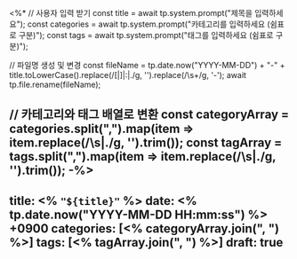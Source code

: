 <%*
// 사용자 입력 받기
const title = await tp.system.prompt("제목을 입력하세요");
const categories = await tp.system.prompt("카테고리를 입력하세요 (쉼표로 구분)");
const tags = await tp.system.prompt("태그를 입력하세요 (쉼표로 구분)");

// 파일명 생성 및 변경
const fileName = tp.date.now("YYYY-MM-DD") + "-" + title.toLowerCase().replace(/\[|\]|\:|\./g, '').replace(/\s+/g, '-');
await tp.file.rename(fileName);

// 카테고리와 태그 배열로 변환
const categoryArray = categories.split(",").map(item => item.replace(/\s|\./g, '').trim());
const tagArray = tags.split(",").map(item => item.replace(/\s|\./g, '').trim());
-%>
---
title: <% `"${title}"` %>
date: <% tp.date.now("YYYY-MM-DD HH:mm:ss") %> +0900
categories: [<% categoryArray.join(", ") %>]
tags: [<% tagArray.join(", ") %>]
draft: true
---

<!-- draft 값을 false 혹은 제거해야 게시됩니다!!! -->